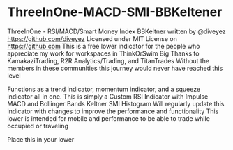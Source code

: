 # ThreeInOne-MACD-SMI-BBKeltener

ThreeInOne - RSI/MACD/Smart Money Index BBKeltner written by @diveyez https://github.com/diveyez
Licensed under MIT License on https://github.com
This is a free lower indicator for the people who appreciate my work for workspaces in ThinkOrSwim
Big Thanks to KamakaziTrading, R2R Analytics/Trading, and TitanTrades
Without the members in these communities this journey would never have reached this level

Functions as a trend indicator, momentum indicator, and a squeeze indicator all in one.
This is simply a Custom RSI Indicator with Impulse MACD and Bollinger Bands Keltner SMI Histogram
Will regularly update this indicator with changes to improve the performance and functionality
This lower is intended for mobile and performance to be able to trade while occupied or traveling

Place this in your lower
